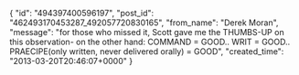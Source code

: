  {
   "id": "494397400596197",
   "post_id": "462493170453287_492057720830165",
   "from_name": "Derek Moran",
   "message": "for those who missed it, Scott gave me the THUMBS-UP on this observation-   on the other hand:  COMMAND = GOOD.. WRIT = GOOD.. PRAECIPE(only written, never delivered orally) = GOOD",
   "created_time": "2013-03-20T20:46:07+0000"
 }
